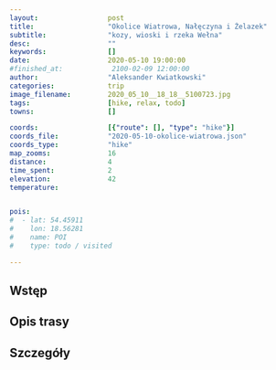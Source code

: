```yaml
---
layout:                 post
title:                  "Okolice Wiatrowa, Nałęczyna i Żelazek"
subtitle:               "kozy, wioski i rzeka Wełna"
desc:                   ""
keywords:               []
date:                   2020-05-10 19:00:00
#finished_at:            2100-02-09 12:00:00
author:                 "Aleksander Kwiatkowski"
categories:             trip
image_filename:         2020_05_10__18_18__5100723.jpg
tags:                   [hike, relax, todo]
towns:                  []

coords:                 [{"route": [], "type": "hike"}]
coords_file:            "2020-05-10-okolice-wiatrowa.json"
coords_type:            "hike"
map_zooms:              16
distance:               4
time_spent:             2
elevation:              42
temperature:            


pois:
#  - lat: 54.45911
#    lon: 18.56281
#    name: POI
#    type: todo / visited

---
```



## Wstęp

## Opis trasy

## Szczegóły
